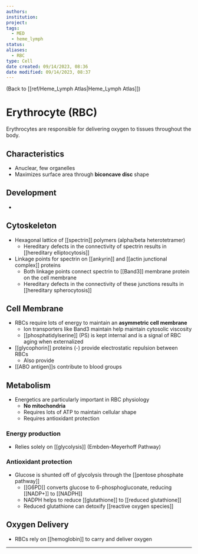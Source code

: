 ```yaml
---
authors: 
institution: 
project: 
tags:
  - MED
  - heme_lymph
status: 
aliases:
  - RBC
type: Cell
date created: 09/14/2023, 08:36
date modified: 09/14/2023, 08:37
---
```


(Back to [[ref/Heme_Lymph Atlas|Heme_Lymph Atlas]])

# Erythrocyte (RBC)

Erythrocytes are responsible for delivering oxygen to tissues throughout the body.
## Characteristics
- Anuclear, few organelles
- Maximizes surface area through **biconcave disc** shape
## Development
- 
## Cytoskeleton
- Hexagonal lattice of [[spectrin]] polymers (alpha/beta heterotetramer)
	- Hereditary defects in the connectivity of spectrin results in [[hereditary elliptocytosis]]
- Linkage points for spectrin on [[ankyrin]] and [[actin junctional complex]] proteins
	- Both linkage points connect spectrin to [[Band3]] membrane protein on the cell membrane
	- Hereditary defects in the connectivity of these junctions results in [[hereditary spherocytosis]]
## Cell Membrane
- RBCs require lots of energy to maintain an **asymmetric cell membrane**
	- Ion transporters like Band3 maintain help maintain cytosolic viscosity
	- [[phosphatidylserine]] (PS) is kept internal and is a signal of RBC aging when externalized
- [[glycophorin]] proteins (-) provide electrostatic repulsion between RBCs
	- Also provide
- [[ABO antigen]]s contribute to blood groups
## Metabolism
- Energetics are particularly important in RBC physiology
	- **No mitochondria**
	- Requires lots of ATP to maintain cellular shape
	- Requires antioxidant protection
### Energy production
- Relies solely on [[glycolysis]] (Embden-Meyerhoff Pathway)
### Antioxidant protection
- Glucose is shunted off of glycolysis through the [[pentose phosphate pathway]]
	- [[G6PD]] converts glucose to 6-phosphogluconate, reducing [[NADP+]] to [[NADPH]]
	- NADPH helps to reduce [[glutathione]] to [[reduced glutathione]]
	- Reduced glutathione can detoxify [[reactive oxygen species]]
## Oxygen Delivery
- RBCs rely on [[hemoglobin]] to carry and deliver oxygen

---

